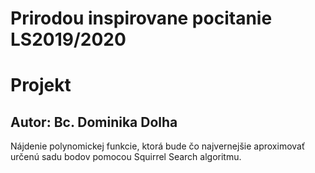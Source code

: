 # Prirodou inspirovane pocitanie LS2019/2020
# Projekt
## Autor: Bc. Dominika Dolha

Nájdenie polynomickej funkcie, ktorá bude čo najvernejšie aproximovať určenú sadu bodov pomocou Squirrel Search algoritmu.
